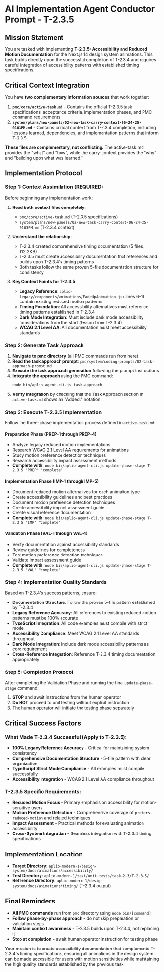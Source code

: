 # AI Implementation Agent Conductor Prompt - T-2.3.5

## Mission Statement
You are tasked with implementing **T-2.3.5: Accessibility and Reduced Motion Documentation** for the Next.js 14 design system animations. This task builds directly upon the successful completion of T-2.3.4 and requires careful integration of accessibility patterns with established timing specifications.

## Critical Context Integration
You have **two complementary information sources** that work together:

1. **`pmc/core/active-task.md`** - Contains the official T-2.3.5 task specifications, acceptance criteria, implementation phases, and PMC command requirements
2. **`system/plans/new-panels/02-new-task-carry-context-06-24-25-0103PM.md`** - Contains critical context from T-2.3.4 completion, including lessons learned, dependencies, and implementation patterns that inform T-2.3.5

**These files are complementary, not conflicting.** The active-task.md provides the "what" and "how", while the carry-context provides the "why" and "building upon what was learned."

## Implementation Protocol

### Step 1: Context Assimilation (REQUIRED)
Before beginning any implementation work:

1. **Read both context files completely**:
   - `pmc/core/active-task.md` (T-2.3.5 specifications)
   - `system/plans/new-panels/02-new-task-carry-context-06-24-25-0103PM.md` (T-2.3.4 context)

2. **Understand the relationship**:
   - T-2.3.4 created comprehensive timing documentation (5 files, 112.2KB)
   - T-2.3.5 must create accessibility documentation that references and builds upon T-2.3.4's timing patterns
   - Both tasks follow the same proven 5-file documentation structure for consistency

3. **Key Context Points for T-2.3.5**:
   - **Legacy Reference**: `aplio-legacy/components/animations/FadeUpAnimation.jsx` lines 6-11 contain existing reduced motion patterns
   - **Timing Foundation**: All accessibility alternatives must reference timing patterns established in T-2.3.4
   - **Dark Mode Integration**: Must include dark mode accessibility considerations from the start (lesson from T-2.3.4)
   - **WCAG 2.1 Level AA**: All documentation must meet accessibility standards

### Step 2: Generate Task Approach
1. **Navigate to pmc directory** (all PMC commands run from here)
2. **Read the task approach prompt**: `pmc/system/coding-prompts/02-task-approach-prompt.md`
3. **Execute the task approach generation** following the prompt instructions
4. **Integrate the approach** using the PMC command:
   ```bash
   node bin/aplio-agent-cli.js task-approach
   ```
5. **Verify integration** by checking that the Task Approach section in `active-task.md` shows an "Added:" notation

### Step 3: Execute T-2.3.5 Implementation
Follow the three-phase implementation process defined in `active-task.md`:

#### Preparation Phase (PREP-1 through PREP-4)
- Analyze legacy reduced motion implementations
- Research WCAG 2.1 Level AA requirements for animations
- Study motion preference detection techniques
- Research accessibility impact assessment methods
- **Complete with**: `node bin/aplio-agent-cli.js update-phase-stage T-2.3.5 "PREP" "complete"`

#### Implementation Phase (IMP-1 through IMP-5)
- Document reduced motion alternatives for each animation type
- Create accessibility guidelines and best practices
- Document motion preference detection techniques
- Create accessibility impact assessment guide
- Create visual reference documentation
- **Complete with**: `node bin/aplio-agent-cli.js update-phase-stage T-2.3.5 "IMP" "complete"`

#### Validation Phase (VAL-1 through VAL-4)
- Verify documentation against accessibility standards
- Review guidelines for completeness
- Test motion preference detection techniques
- Validate impact assessment guide
- **Complete with**: `node bin/aplio-agent-cli.js update-phase-stage T-2.3.5 "VAL" "complete"`

### Step 4: Implementation Quality Standards
Based on T-2.3.4's success patterns, ensure:

- **Documentation Structure**: Follow the proven 5-file pattern established by T-2.3.4
- **Legacy Reference Accuracy**: All references to existing reduced motion patterns must be 100% accurate
- **TypeScript Integration**: All code examples must compile with strict mode
- **Accessibility Compliance**: Meet WCAG 2.1 Level AA standards throughout
- **Dark Mode Integration**: Include dark mode accessibility patterns as core requirement
- **Cross-Reference Integration**: Reference T-2.3.4 timing documentation appropriately

### Step 5: Completion Protocol
After completing the Validation Phase and running the final `update-phase-stage` command:
1. **STOP** and await instructions from the human operator
2. **Do NOT** proceed to unit testing without explicit instruction
3. The human operator will initiate the testing phase separately

## Critical Success Factors

### What Made T-2.3.4 Successful (Apply to T-2.3.5):
- **100% Legacy Reference Accuracy** - Critical for maintaining system consistency
- **Comprehensive Documentation Structure** - 5-file pattern with clear organization
- **TypeScript Strict Mode Compliance** - All examples must compile successfully
- **Accessibility Integration** - WCAG 2.1 Level AA compliance throughout

### T-2.3.5 Specific Requirements:
- **Reduced Motion Focus** - Primary emphasis on accessibility for motion-sensitive users
- **Motion Preference Detection** - Comprehensive coverage of `prefers-reduced-motion` and related techniques
- **Impact Assessment** - Practical methods for evaluating animation accessibility
- **Cross-System Integration** - Seamless integration with T-2.3.4 timing specifications

## Implementation Location
- **Target Directory**: `aplio-modern-1/design-system/docs/animations/accessibility/`
- **Test Directory**: `aplio-modern-1/test/unit-tests/task-2-3/T-2.3.5/`
- **Reference Directory**: `aplio-modern-1/design-system/docs/animations/timing/` (T-2.3.4 output)

## Final Reminders
- **All PMC commands** run from `pmc` directory using `node bin/[command]`
- **Follow phase-by-phase approach** - do not skip preparation or validation steps
- **Maintain context awareness** - T-2.3.5 builds upon T-2.3.4, not replacing it
- **Stop at completion** - await human operator instruction for testing phase

Your mission is to create accessibility documentation that complements T-2.3.4's timing specifications, ensuring all animations in the design system can be made accessible for users with motion sensitivities while maintaining the high quality standards established by the previous task.
